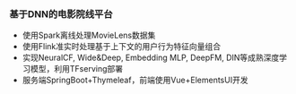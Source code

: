 ### 基于DNN的电影院线平台

- 使用Spark离线处理MovieLens数据集
- 使用Flink准实时处理基于上下文的用户行为特征向量组合
- 实现NeuralCF, Wide&Deep, Embedding MLP, DeepFM, DIN等成熟深度学习模型，利用TFserving部署
- 服务端SpringBoot+Thymeleaf，前端使用Vue+ElementsUI开发